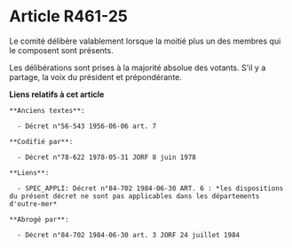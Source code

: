 # Article R461-25

Le comité délibère valablement lorsque la moitié plus un des membres qui le composent sont présents.

Les délibérations sont prises à la majorité absolue des votants. S'il y a partage, la voix du président et prépondérante.

**Liens relatifs à cet article**

	**Anciens textes**:

	  - Décret n°56-543 1956-06-06 art. 7

	**Codifié par**:

	  - Décret n°78-622 1978-05-31 JORF 8 juin 1978

	**Liens**:

	  - SPEC_APPLI: Décret n°84-702 1984-06-30 ART. 6 : *les dispositions du présent décret ne sont pas applicables dans les départements d'outre-mer*

	**Abrogé par**:

	  - Décret n°84-702 1984-06-30 art. 3 JORF 24 juillet 1984
